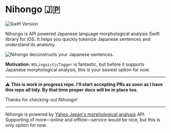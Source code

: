 # Nihongo 🇯🇵

![Swift Version](https://img.shields.io/badge/swift-3.0-orange.svg?style=flat)

Nihongo is API powered Japanese language morphological analysis Swift library for iOS. It helps you quickly tokenize Japanese sentences and understand its anatomy.

![Nihongo deconstructs your Japanese sentences.](https://raw.githubusercontent.com/totocaster/Nihongo/master/Docs/sentence_breakdown.png)

**Motivation:** `NSLinguisticTagger` is fantastic, but before it supports Japanese morphological analysis, this is your easiest option for now.

---

⚠️ **This is work in progress repo. I'll start accepting PRs as soon as I have this repo all tidy. By that time proper docs will be in place too.**

Thanks for checking-out Nihongo!

---




Nihongo is powered by [Yahoo Japan's morphological analysis][yjma] API. Supporting of more—online and offline—service would be nice, but this is only option for now. 


[yjma]: http://developer.yahoo.co.jp/webapi/jlp/ma/v1/parse.html